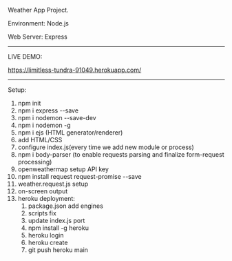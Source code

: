 Weather App Project.

Environment: Node.js

Web Server: Express

---

LIVE DEMO:

https://limitless-tundra-91049.herokuapp.com/

---

Setup:

1. npm init
2. npm i express --save
3. npm i nodemon --save-dev
4. npm i nodemon -g
5. npm i ejs (HTML generator/renderer)
6. add HTML/CSS
7. configure index.js(every time we add new module or process)
8. npm i body-parser (to enable requests parsing and finalize form-request processing)
9. openweathermap setup API key
10. npm install request request-promise --save
11. weather.request.js setup
12. on-screen output
13. heroku deployment:
    1. package.json add engines
    2. scripts fix
    3. update index.js port
    4. npm install -g heroku
    5. heroku login
    6. heroku create
    7. git push heroku main
